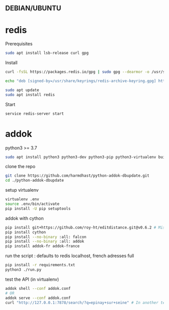 ## DEBIAN/UBUNTU

# redis

Prerequisites
```bash
sudo apt install lsb-release curl gpg
```

Install
```bash
curl -fsSL https://packages.redis.io/gpg | sudo gpg --dearmor -o /usr/share/keyrings/redis-archive-keyring.gpg

echo "deb [signed-by=/usr/share/keyrings/redis-archive-keyring.gpg] https://packages.redis.io/deb $(lsb_release -cs) main" | sudo tee /etc/apt/sources.list.d/redis.list

sudo apt update
sudo apt install redis
```

Start
```bash
service redis-server start
```
# addok

python3 >= 3.7
```bash
sudo apt install python3 python3-dev python3-pip python3-virtualenv build-essential
```

clone the repo
```bash
git clone https://github.com/harmdhast/python-addok-dbupdate.git
cd ./python-addok-dbupdate
```

setup virtualenv
```bash
virtualenv .env
source .env/bin/activate
pip install -U pip setuptools
```

addok with cython
```bash
pip install git+https://github.com/roy-ht/editdistance.git@v0.6.2 # Missing dep fix
pip install cython
pip install --no-binary :all: falcon
pip install --no-binary :all: addok
pip install addok-fr addok-france
```

run the script : defaults to redis localhost, french adresses full
```bash
pip install -r requirements.txt
python3 ./run.py
```

test the API (in virtualenv)
```bash
addok shell --conf addok.conf
# OR
addok serve --conf addok.conf
curl "http://127.0.0.1:7878/search/?q=epinay+sur+seine" # In another terminal
```
